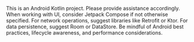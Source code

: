 <!-- Use this file to provide workspace-specific custom instructions to Copilot. For more details, visit https://code.visualstudio.com/docs/copilot/copilot-customization#_use-a-githubcopilotinstructionsmd-file -->
This is an Android Kotlin project. Please provide assistance accordingly.
When working with UI, consider Jetpack Compose if not otherwise specified.
For network operations, suggest libraries like Retrofit or Ktor.
For data persistence, suggest Room or DataStore.
Be mindful of Android best practices, lifecycle awareness, and performance considerations.
